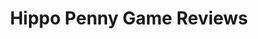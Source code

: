 ---
title: Hippo Penny Game Reviews
layout: scoredetail
permalink: /meta-score/everhood
header:
  teaser: /assets/images/everhood.jpg
  video:
    id: iknL_MyBr_8
    provider: youtube
---
